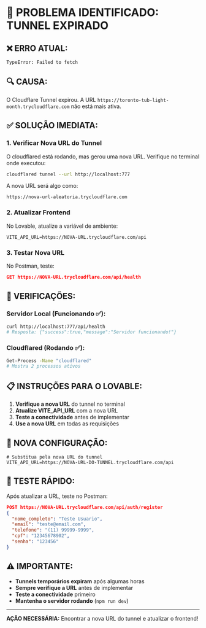 # 🚨 PROBLEMA IDENTIFICADO: TUNNEL EXPIRADO

## ❌ **ERRO ATUAL:**
```
TypeError: Failed to fetch
```

## 🔍 **CAUSA:**
O Cloudflare Tunnel expirou. A URL `https://toronto-tub-light-month.trycloudflare.com` não está mais ativa.

## ✅ **SOLUÇÃO IMEDIATA:**

### **1. Verificar Nova URL do Tunnel**
O cloudflared está rodando, mas gerou uma nova URL. Verifique no terminal onde executou:
```bash
cloudflared tunnel --url http://localhost:777
```

A nova URL será algo como:
```
https://nova-url-aleatoria.trycloudflare.com
```

### **2. Atualizar Frontend**
No Lovable, atualize a variável de ambiente:
```env
VITE_API_URL=https://NOVA-URL.trycloudflare.com/api
```

### **3. Testar Nova URL**
No Postman, teste:
```json
GET https://NOVA-URL.trycloudflare.com/api/health
```

## 🔧 **VERIFICAÇÕES:**

### **Servidor Local (Funcionando ✅):**
```bash
curl http://localhost:777/api/health
# Resposta: {"success":true,"message":"Servidor funcionando!"}
```

### **Cloudflared (Rodando ✅):**
```bash
Get-Process -Name "cloudflared"
# Mostra 2 processos ativos
```

## 📋 **INSTRUÇÕES PARA O LOVABLE:**

1. **Verifique a nova URL** do tunnel no terminal
2. **Atualize VITE_API_URL** com a nova URL
3. **Teste a conectividade** antes de implementar
4. **Use a nova URL** em todas as requisições

## 🎯 **NOVA CONFIGURAÇÃO:**

```env
# Substitua pela nova URL do tunnel
VITE_API_URL=https://NOVA-URL-DO-TUNNEL.trycloudflare.com/api
```

## 🧪 **TESTE RÁPIDO:**

Após atualizar a URL, teste no Postman:
```json
POST https://NOVA-URL.trycloudflare.com/api/auth/register
{
  "nome_completo": "Teste Usuario",
  "email": "teste@email.com",
  "telefone": "(11) 99999-9999",
  "cpf": "12345678902",
  "senha": "123456"
}
```

## ⚠️ **IMPORTANTE:**

- **Tunnels temporários expiram** após algumas horas
- **Sempre verifique a URL** antes de implementar
- **Teste a conectividade** primeiro
- **Mantenha o servidor rodando** (`npm run dev`)

---

**AÇÃO NECESSÁRIA:** Encontrar a nova URL do tunnel e atualizar o frontend!
